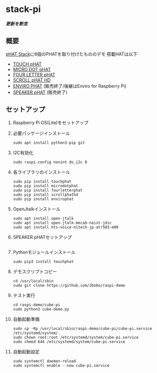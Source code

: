 # stack-pi

***更新を断念***

## 概要
[pHAT Stack](https://shop.pimoroni.com/products/phat-stack?variant=658973392906)に6個のPHATを取り付けたもののデモ
搭載HATは以下
- [TOUCH pHAT](https://shop.pimoroni.com/products/touch-phat?variant=39256557066)
- [MICRO DOT pHAT](https://shop.pimoroni.com/products/microdot-phat?variant=25454635591)
- [FOUR LETTER pHAT](https://shop.pimoroni.com/products/four-letter-phat?variant=39256047178)
- [SCROLL pHAT HD](https://shop.pimoroni.com/products/scroll-phat-hd?variant=2380803768330)
- [ENVIRO PHAT](https://github.com/pimoroni/enviro-phat) (販売終了/後継はEnviro for Raspberry Pi)
- [SPEAKER pHAT](https://github.com/pimoroni/speaker-phat) (販売終了)

## セットアップ
1. Raspberry Pi OS(Lite)をセットアップ
2. 必要パッケージインストール  
    ```
    sudo apt install python3-pip git
    ```

3. I2C有効化
    ```
    sudo raspi-config nonint do_i2c 0 
    ```

4. 各ライブラリのインストール
    ```
    sudo pip install touchphat
    sudo pip install microdotphat
    sudo pip install fourletterphat
    sudo pip install scrollphathd
    sudo pip install envirophat
    ```

3. OpenJtalkインストール
    ```
    sudo apt install open-jtalk
    sudo apt install open-jtalk-mecab-naist-jdic
    sudo apt install hts-voice-nitech-jp-atr503-m00
    ```

4. SPEAKER pHATセットアップ
    ```
    
    ```

3. Pythonモジュールインストール  
    ```
    sudo pip3 install touchphat
    ```

4. デモスクリプトコピー  
    ```
    cd /usr/local/sbin
    sudo git clone https://github.com/2bobo/raspi-demo
    ```

5. テスト実行  
    ```
    cd raspi-demo/cube-pi
    sudo python3 cube-demo.py
    ```

6. 自動起動準備  
    ```
    sudo cp -Rp /usr/local/sbin/raspi-demo/cube-pi/cube-pi.service /etc/systemd/system/.
    sudo chown root:root /etc/systemd/system/cube-pi.service
    sudo chmod 644 /etc/systemd/system/cube-pi.service
    ```

7. 自動起動設定  
    ```
    sudo systemctl daemon-reload
    sudo systemctl enable --now cube-pi.service
    ```
